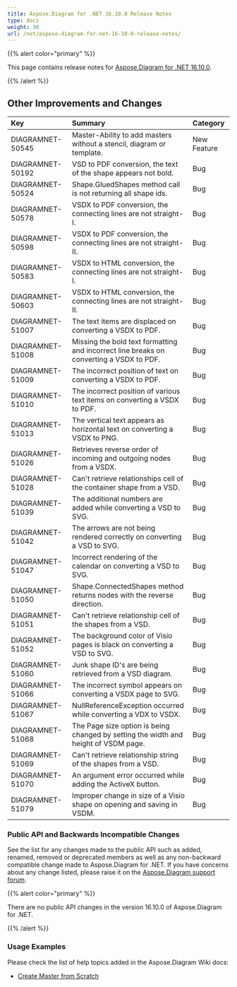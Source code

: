 ```yaml
---
title: Aspose.Diagram for .NET 16.10.0 Release Notes
type: docs
weight: 30
url: /net/aspose-diagram-for-net-16-10-0-release-notes/
---
```


{{% alert color="primary" %}} 

This page contains release notes for [Aspose.Diagram for .NET 16.10.0](https://www.nuget.org/packages/Aspose.Diagram/16.10.0).

{{% /alert %}} 
## **Other Improvements and Changes**

|**Key**|**Summary**|**Category**|
| :- | :- | :- |
|DIAGRAMNET-50545|Master-Ability to add masters without a stencil, diagram or template.|New Feature|
|DIAGRAMNET-50192|VSD to PDF conversion, the text of the shape appears not bold.|Bug|
|DIAGRAMNET-50524|Shape.GluedShapes method call is not returning all shape ids.|Bug|
|DIAGRAMNET-50578|VSDX to PDF conversion, the connecting lines are not straight-I.|Bug|
|DIAGRAMNET-50598|VSDX to PDF conversion, the connecting lines are not straight-II.|Bug|
|DIAGRAMNET-50583|VSDX to HTML conversion, the connecting lines are not straight-I.|Bug|
|DIAGRAMNET-50603|VSDX to HTML conversion, the connecting lines are not straight-II.|Bug|
|DIAGRAMNET-51007|The text items are displaced on converting a VSDX to PDF.|Bug|
|DIAGRAMNET-51008|Missing the bold text formatting and incorrect line breaks on converting a VSDX to PDF.|Bug|
|DIAGRAMNET-51009|The incorrect position of text on converting a VSDX to PDF.|Bug|
|DIAGRAMNET-51010|The incorrect position of various text items on converting a VSDX to PDF.|Bug|
|DIAGRAMNET-51013|The vertical text appears as horizontal text on converting a VSDX to PNG.|Bug|
|DIAGRAMNET-51026|Retrieves reverse order of incoming and outgoing nodes from a VSDX.|Bug|
|DIAGRAMNET-51028|Can't retrieve relationships cell of the container shape from a VSD.|Bug|
|DIAGRAMNET-51039|The additional numbers are added while converting a VSD to SVG.|Bug|
|DIAGRAMNET-51042|The arrows are not being rendered correctly on converting a VSD to SVG.|Bug|
|DIAGRAMNET-51047|Incorrect rendering of the calendar on converting a VSD to SVG.|Bug|
|DIAGRAMNET-51050|Shape.ConnectedShapes method returns nodes with the reverse direction.|Bug|
|DIAGRAMNET-51051|Can't retrieve relationship cell of the shapes from a VSD.|Bug|
|DIAGRAMNET-51052|The background color of Visio pages is black on converting a VSD to SVG.|Bug|
|DIAGRAMNET-51060|Junk shape ID's are being retrieved from a VSD diagram.|Bug|
|DIAGRAMNET-51066|The incorrect symbol appears on converting a VSDX page to SVG.|Bug|
|DIAGRAMNET-51067|NullReferenceException occurred while converting a VDX to VSDX.|Bug|
|DIAGRAMNET-51068|The Page size option is being changed by setting the width and height of VSDM page.|Bug|
|DIAGRAMNET-51069|Can't retrieve relationship string of the shapes from a VSD.|Bug|
|DIAGRAMNET-51070|An argument error occurred while adding the ActiveX button.|Bug|
|DIAGRAMNET-51079|Improper change in size of a Visio shape on opening and saving in VSDM.|Bug|
### **Public API and Backwards Incompatible Changes**
See the list for any changes made to the public API such as added, renamed, removed or deprecated members as well as any non-backward compatible change made to Aspose.Diagram for .NET. If you have concerns about any change listed, please raise it on the [Aspose.Diagram support forum](https://forum.aspose.com/c/diagram/17).

{{% alert color="primary" %}} 

There are no public API changes in the version 16.10.0 of Aspose.Diagram for .NET.

{{% /alert %}} 
### **Usage Examples**
Please check the list of help topics added in the Aspose.Diagram Wiki docs:

- [Create Master from Scratch](/diagram/net/working-with-masters/#create-master-from-scratch)
